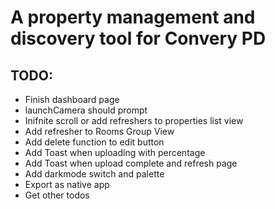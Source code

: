# A property management and discovery tool for Convery PD   
## TODO:   

- Finish dashboard page    
- launchCamera should prompt 
- Inifnite scroll or add refreshers to properties list view   
- Add refresher to Rooms Group View   
- Add delete function to edit button   
- Add Toast when uploading with percentage   
- Add Toast when upload complete and refresh page   
- Add darkmode switch and palette   
- Export as native app   
- Get other todos   
